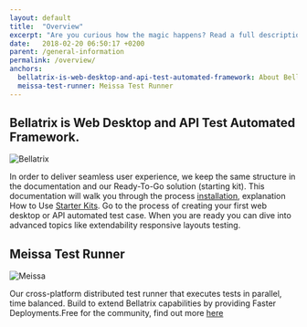 ```yaml
---
layout: default
title:  "Overview"
excerpt: "Are you curious how the magic happens? Read a full description of how all moving parts work together."
date:   2018-02-20 06:50:17 +0200
parent: /general-information
permalink: /overview/
anchors:
  bellatrix-is-web-desktop-and-api-test-automated-framework: About Bellatrix
  meissa-test-runner: Meissa Test Runner
---
```

Bellatrix is Web Desktop and API Test Automated Framework. 
---------------------------------------------------------

![Bellatrix](http://stage.bellatrix.solutions/content/uploads/Bellatrix_illustration_White-1.png)

In order to deliver seamless user experience, we keep the same structure in the documentation and our Ready-To-Go solution (starting kit). 
This documentation will walk you through the process [installation](https://docs.bellatrix.solutions/general-information/installation/), explanation How to Use [Starter Kits](https://docs.bellatrix.solutions/general-information/how-to-use-starter-kits/). Go to the process of creating your first web desktop or API automated test case. When you are ready you can dive into advanced topics like extendability responsive layouts testing.

Meissa Test Runner
------------------
![Meissa](http://stage.bellatrix.solutions/content/uploads/meissa-home-bgr.png)

Our cross-platform distributed test runner that executes tests in parallel, time balanced. Build to extend Bellatrix capabilities by providing Faster Deployments.Free for the community, find out more [here](https://meissarunner.com/)
